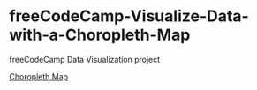 # freeCodeCamp-Visualize-Data-with-a-Choropleth-Map
freeCodeCamp Data Visualization project

[Choropleth Map](https://mjnicholl.github.io/freeCodeCamp-Visualize-Data-with-a-Choropleth-Map/)
